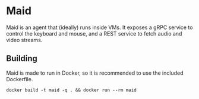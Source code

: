 # Maid

Maid is an agent that (ideally) runs inside VMs. It exposes a gRPC service to control the keyboard and mouse, and a REST service to fetch audio and video streams.

## Building

Maid is made to run in Docker, so it is recommended to use the included Dockerfile.
```
docker build -t maid -q . && docker run --rm maid
```
